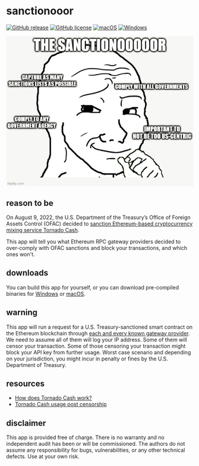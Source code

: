 # sanctionooor

[![GitHub release](https://img.shields.io/github/release/svanas/sanctionooor)](https://github.com/svanas/sanctionooor/releases/latest)
[![GitHub license](https://img.shields.io/github/license/svanas/sanctionooor)](https://github.com/svanas/sanctionooor/blob/main/LICENSE)
[![macOS](https://img.shields.io/badge/os-macOS-green)](https://github.com/svanas/sanctionooor/releases/latest/download/macOS.zip)
[![Windows](https://img.shields.io/badge/os-Windows-green)](https://github.com/svanas/sanctionooor/releases/latest/download/Windows.zip)

![](sanctionooor.png)

## reason to be

On August 9, 2022, the U.S. Department of the Treasury’s Office of Foreign Assets Control (OFAC) decided to [sanction Ethereum-based cryptocurrency mixing service Tornado Cash](https://home.treasury.gov/policy-issues/financial-sanctions/recent-actions/20220808).

This app will tell you what Ethereum RPC gateway providers decided to over-comply with OFAC sanctions and block your transactions, and which ones won't.

## downloads

You can build this app for yourself, or you can download pre-compiled binaries for [Windows](https://github.com/svanas/sanctionooor/releases/latest/download/Windows.zip) or [macOS](https://github.com/svanas/sanctionooor/releases/latest/download/macOS.zip).

## warning

This app will run a request for a U.S. Treasury-sanctioned smart contract on the Ethereum blockchain through [each and every known gateway provider](https://github.com/svanas/ethereum-node-list). We need to assume all of them will log your IP address. Some of them will censor your transaction. Some of those censoring your transaction might block your API key from further usage. Worst case scenario and depending on your jurisdiction, you might incur in penalty or fines by the U.S. Department of Treasury.

## resources

* [How does Tornado Cash work?](https://www.coincenter.org/education/advanced-topics/how-does-tornado-cash-work)
* [Tornado Cash usage post censorship](https://hackmd.io/@gozzy/tornado-cash-post-censorship)

## disclaimer

This app is provided free of charge. There is no warranty and no independent audit has been or will be commissioned. The authors do not assume any responsibility for bugs, vulnerabilities, or any other technical defects. Use at your own risk.
